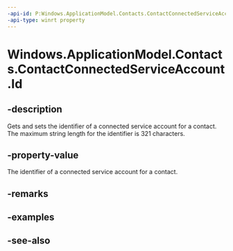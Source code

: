 ```yaml
---
-api-id: P:Windows.ApplicationModel.Contacts.ContactConnectedServiceAccount.Id
-api-type: winrt property
---
```


<!-- Property syntax
public string Id { get;  set; }
-->

# Windows.ApplicationModel.Contacts.ContactConnectedServiceAccount.Id

## -description
Gets and sets the identifier of a connected service account for a contact. The maximum string length for the identifier is 321 characters.

## -property-value
The identifier of a connected service account for a contact.

## -remarks

## -examples

## -see-also
